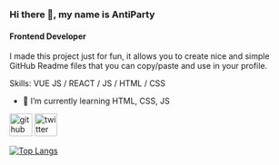 ### Hi there 👋, my name is AntiParty
#### Frontend Developer
I made this project just for fun, it allows you to create nice and simple GitHub Readme files that you can copy/paste and use in your profile.

Skills: VUE JS / REACT / JS / HTML / CSS

- 🌱 I’m currently learning HTML, CSS, JS 


[<img src='https://cdn.jsdelivr.net/npm/simple-icons@3.0.1/icons/github.svg' alt='github' height='40'>](https://github.com/AntiParty)  [<img src='https://cdn.jsdelivr.net/npm/simple-icons@3.0.1/icons/twitter.svg' alt='twitter' height='40'>](https://twitter.com/Antiparty_)  

[![Top Langs](https://github-readme-stats.vercel.app/api/top-langs/?username=AntiParty)](https://github.com/anuraghazra/github-readme-stats)

